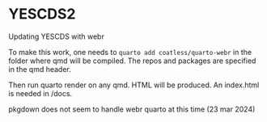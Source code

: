 # YESCDS2
Updating YESCDS with webr

To make this work, one needs to `quarto add coatless/quarto-webr` in the folder where
qmd will be compiled.  The repos and packages are specified in the qmd header.

Then run quarto render on any qmd.  HTML will be produced.  An index.html is needed in /docs.

pkgdown does not seem to handle webr quarto at this time (23 mar 2024)
